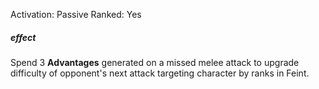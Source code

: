 Activation: Passive
Ranked: Yes
##### effect
Spend 3 **Advantages** generated on a missed
melee attack to upgrade difficulty of
opponent's next attack targeting character by
ranks in Feint.